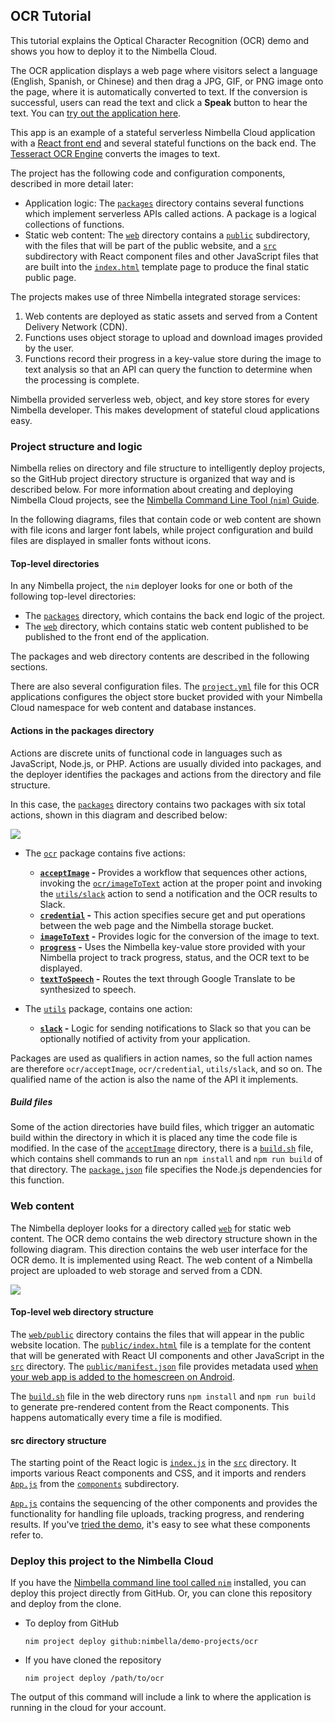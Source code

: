 ## OCR Tutorial

This tutorial explains the Optical Character Recognition (OCR) demo and shows you how to deploy it to the Nimbella Cloud.

The OCR application displays a web page where visitors select a language (English, Spanish, or Chinese) and then drag a JPG, GIF, or PNG image onto the page, where it is automatically converted to text. If the conversion is successful, users can read the text and click a **Speak** button to hear the text. You can [try out the application here](https://ocrdemo-apigcp.nimbella.io).

This app is an example of a stateful serverless Nimbella Cloud application with a [React front end](https://reactjs.org) and several stateful functions on the back end. The [Tesseract OCR Engine](https://github.com/tesseract-ocr/tesseract) converts the images to text.

The project has the following code and configuration components, described in more detail later:

- Application logic: The [`packages`](./packages) directory contains several functions which implement serverless APIs called actions. A package is a logical collections of functions.
- Static web content: The [`web`](./web) directory contains a [`public`](./web/public) subdirectory, with the files that will be part of the public website, and a [`src`](./web/src) subdirectory with React component files and other JavaScript files that are built into the [`index.html`](./web/public/index.html) template page to produce the final static public page.

The projects makes use of three Nimbella integrated storage services:
1. Web contents are deployed as static assets and served from a Content Delivery Network (CDN).
2. Functions uses object storage to upload and download images provided by the user.
3. Functions record their progress in a key-value store during the image to text analysis so that an API can query the function to determine when the processing is complete.

Nimbella provided serverless web, object, and key store stores for every Nimbella developer. This makes
development of stateful cloud applications easy.

### Project structure and logic

Nimbella relies on directory and file structure to intelligently deploy projects, so the GitHub project directory structure is organized that way and is described below. For more information about creating and deploying Nimbella Cloud projects, see the [Nimbella Command Line Tool (`nim`) Guide](https://nimbella.io/downloads/nim/nim.html).

In the following diagrams, files that contain code or web content are shown with file icons and larger font labels, while project configuration and build files are displayed in smaller fonts without icons.

#### Top-level directories

In any Nimbella project, the `nim` deployer looks for one or both of the following top-level directories:

- The [`packages`](./packages) directory, which contains the back end logic of the project.
- The [`web`](./web) directory, which contains static web content published to be published to the front end of the application.

The packages and web directory contents are described in the following sections.

There are also several configuration files. The [`project.yml`](./project.yml) file for this OCR applications configures the object store bucket provided with your Nimbella Cloud namespace for web content and database instances.

#### Actions in the packages directory

Actions are discrete units of functional code in languages such as JavaScript, Node.js, or PHP. Actions are usually divided into packages, and the deployer identifies the packages and actions from the directory and file structure.

In this case, the [`packages`](./packages) directory contains two packages with six total actions, shown in this diagram and described below:

![](../images/ocrtutorial-5b2cba72.svg)

  - The [`ocr`](./packages/ocr) package contains five actions:
    - **[`acceptImage`](./packages/ocr/acceptImage) -**
      Provides a workflow that sequences other actions, invoking the [`ocr/imageToText`](./packages/ocr/imageToText) action at the proper point and invoking the [`utils/slack`](./packages/utils/slack) action to send a notification and the OCR results to Slack.
    - **[`credential`](./packages/ocr/credential) -**
      This action specifies secure get and put operations between the web page and the Nimbella storage bucket.
    - **[`imageToText`](./packages/ocr/imageToText) -**
      Provides logic for the conversion of the image to text.
    - **[`progress`](./packages/ocr/progress) -**
      Uses the Nimbella key-value store provided with your Nimbella project to track progress, status, and the OCR text to be displayed.
    - **[`textToSpeech`](./packages/ocr/textToSpeech) -**
      Routes the text through Google Translate to be synthesized to speech.

  - The [`utils`](./packages/utils) package, contains one action:
    - **[`slack`](./packages/utils/slack.js) -**
      Logic for sending notifications to Slack so that you can be optionally notified of activity from your application.

Packages are used as qualifiers in action names, so the full action names are therefore `ocr/acceptImage`, `ocr/credential`, `utils/slack`, and so on. The qualified name of the action is also the name of the API it implements.

##### Build files

Some of the action directories have build files, which trigger an automatic build within the directory in which it is placed any time the code file is modified. In the case of the [`acceptImage`](./packages/ocr/acceptImage) directory, there is a [`build.sh`](./packages/ocr/acceptImage/build.sh) file, which contains shell commands to run an `npm install` and `npm run build` of that directory. The [`package.json`](./packages/ocr/acceptImage/package.json) file specifies the Node.js dependencies for this function.

### Web content

The Nimbella deployer looks for a directory called [`web`](./web) for static web content. The OCR demo contains the web directory structure shown in the following diagram. This direction contains the web user interface for the OCR demo. It is implemented using React. The web content of a Nimbella project are uploaded to web storage and served from a CDN.

![](../images/ocrtutorial-cb781cec.svg)

#### Top-level web directory structure

The [`web/public`](./web/public) directory contains the files that will appear in the public website location. The [`public/index.html`](./web/public/index.html) file is a template for the content that will be generated with React UI components and other JavaScript in the [`src`](./web/src) directory. The [`public/manifest.json`](./web/public/manifest.json) file provides metadata used [when your web app is added to the homescreen on Android](https://developers.google.com/web/fundamentals/web-app-manifest/).

The [`build.sh`](./web/build.sh) file in the web directory runs `npm install` and `npm run build` to generate pre-rendered content from the React components. This happens automatically every time a file is modified.

#### src directory structure

The starting point of the React logic is [`index.js`](./web/src/index.js) in the [`src`](./web/src) directory. It imports various React components and CSS, and it imports and renders [`App.js`](./web/src/components/App.js) from the [`components`](./web/src/components) subdirectory.

[`App.js`](./web/src/components/App.js) contains the sequencing of the other components and provides the functionality for handling file uploads, tracking progress, and rendering results. If you've [tried the demo](https://ocrdemo-apigcp.nimbella.io), it's easy to see what these components refer to.

### Deploy this project to the Nimbella Cloud

If you have the [Nimbella command line tool called `nim`](https://nimbella.io/downloads/nim/nim.html#install-the-nimbella-command-line-tool-nim) installed, you can deploy this project directly from GitHub. Or, you can clone this repository and deploy from the clone.

- To deploy from GitHub

  `nim project deploy github:nimbella/demo-projects/ocr`

- If you have cloned the repository

   `nim project deploy /path/to/ocr`

The output of this command will include a link to where the application is running in the cloud for your account.
